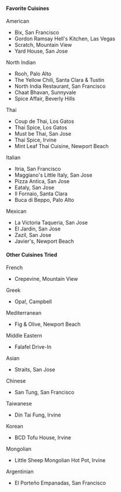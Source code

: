 #### Favorite Cuisines

American
* Bix, San Francisco
* Gordon Ramsay Hell's Kitchen, Las Vegas
* Scratch, Mountain View
* Yard House, San Jose

North Indian
* Rooh, Palo Alto
* The Yellow Chili, Santa Clara & Tustin
* North India Restaurant, San Francisco
* Chaat Bhavan, Sunnyvale
* Spice Affair, Beverly Hills

Thai
* Coup de Thai, Los Gatos
* Thai Spice, Los Gatos
* Must be Thai, San Jose
* Thai Spice, Irvine
* Mint Leaf Thai Cuisine, Newport Beach

Italian
* Itria, San Francisco
* Maggiano's Little Italy, San Jose
* Pizza Antica, San Jose
* Eataly, San Jose
* Il Fornaio, Santa Clara
* Buca di Beppo, Palo Alto

Mexican
* La Victoria Taqueria, San Jose
* El Jardin, San Jose
* Zazil, San Jose
* Javier's, Newport Beach

#### Other Cuisines Tried

French
* Crepevine, Mountain View

Greek
* Opa!, Campbell

Mediterranean 
* Fig & Olive, Newport Beach

Middle Eastern
* Falafel Drive-In

Asian
* Straits, San Jose

Chinese
* San Tung, San Francisco

Taiwanese
* Din Tai Fung, Irvine

Korean
* BCD Tofu House, Irvine

Mongolian
* Little Sheep Mongolian Hot Pot, Irvine

Argentinian
* El Porteño Empanadas, San Francisco

